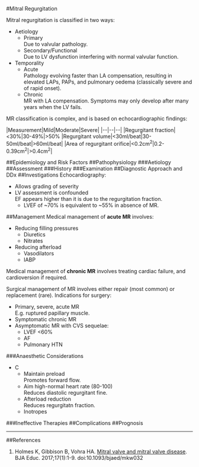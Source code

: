 #Mitral Regurgitation

Mitral regurgitation is classified in two ways:
* Aetiology
	* Primary  
	Due to valvular pathology.
	* Secondary/Functional  
	Due to LV dysfunction interfering with normal valvular function.
* Temporality
	* Acute  
	Pathology evolving faster than LA compensation, resulting in elevated LAPs, PAPs, and pulmonary oedema (classically severe and of rapid onset).
	* Chronic  
	MR with LA compensation. Symptoms may only develop after many years when the LV fails.


MR classification is complex, and is based on echocardiographic findings:

|Measurement|Mild|Moderate|Severe|
|--|--|--|
|Regurgitant fraction|<30%|30-49%|>50%
|Regurgitant volume|<30ml/beat|30-50ml/beat|>60ml/beat|
|Area of regurgitant orifice|<0.2cm<sup>2</sup>|0.2-0.39cm<sup>2</sup>|>0.4cm<sup>2</sup>|

##Epidemiology and Risk Factors
##Pathophysiology
###Aetiology
##Assessment
###History
###Examination
##Diagnostic Approach and DDx
##Investigations
Echocardiography:
* Allows grading of severity
* LV assessment is confounded  
EF appears higher than it is due to the regurgitation fraction.
	* LVEF of ~70% is equivalent to ~55% in absence of MR.

##Management
Medical management of **acute MR** involves:
* Reducing filling pressures
	* Diuretics
	* Nitrates
* Reducing afterload
	* Vasodilators
	* IABP

Medical management of **chronic MR** involves treating cardiac failure, and cardioversion if required.

Surgical management of MR involves either repair (most common) or replacement (rare). Indications for surgery:
* Primary, severe, acute MR  
E.g. ruptured papillary muscle.
* Symptomatic chronic MR
* Asymptomatic MR with CVS sequelae:
	* LVEF <60%
	* AF
	* Pulmonary HTN


###Anaesthetic Considerations
* C
	* Maintain preload  
	Promotes forward flow.
	* Aim high-normal heart rate (80-100)  
	Reduces diastolic regurgitant fine.
	* Afterload reduction  
	Reduces regurgitatn fraction.
	* Inotropes



###Ineffective Therapies
##Complications
##Prognosis

---
##References
1. Holmes K, Gibbison B, Vohra HA. [Mitral valve and mitral valve disease](https://academic.oup.com/bjaed/article/17/1/1/2706111). BJA Educ. 2017;17(1):1-9. doi:10.1093/bjaed/mkw032